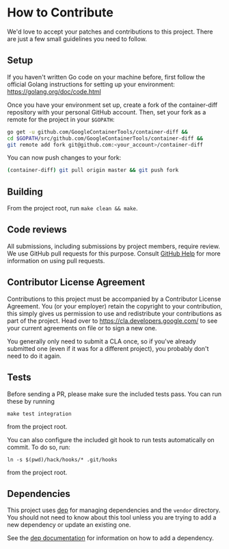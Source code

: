 # How to Contribute

We'd love to accept your patches and contributions to this project. There are
just a few small guidelines you need to follow.

## Setup

If you haven't written Go code on your machine before, first follow the official
Golang instructions for setting up your environment: https://golang.org/doc/code.html

Once you have your environment set up, create a fork of the container-diff repository
with your personal GitHub account. Then, set your fork as a remote for the project in
your `$GOPATH`:

```bash
go get -u github.com/GoogleContainerTools/container-diff &&
cd $GOPATH/src/github.com/GoogleContainerTools/container-diff &&
git remote add fork git@github.com:<your_account>/container-diff
```

You can now push changes to your fork:
```bash
(container-diff) git pull origin master && git push fork
```

## Building

From the project root, run `make clean && make`.

## Code reviews

All submissions, including submissions by project members, require review. We
use GitHub pull requests for this purpose. Consult
[GitHub Help](https://help.github.com/articles/about-pull-requests/) for more
information on using pull requests.

## Contributor License Agreement

Contributions to this project must be accompanied by a Contributor License
Agreement. You (or your employer) retain the copyright to your contribution,
this simply gives us permission to use and redistribute your contributions as
part of the project. Head over to <https://cla.developers.google.com/> to see
your current agreements on file or to sign a new one.

You generally only need to submit a CLA once, so if you've already submitted one
(even if it was for a different project), you probably don't need to do it
again.

## Tests

Before sending a PR, please make sure the included tests pass.
You can run these by running

```shell
make test integration
```

from the project root.

You can also configure the included git hook to run tests automatically on commit.
To do so, run:

```shell
ln -s $(pwd)/hack/hooks/* .git/hooks
```

from the project root.

## Dependencies

This project uses [dep](https://github.com/golang/dep) for managing dependencies and the `vendor` directory.
You should not need to know about this tool unless you are trying to add a new dependency or update an existing one.

See the [dep documentation](https://github.com/golang/dep#adding-a-dependency) for information on how to add a dependency.
